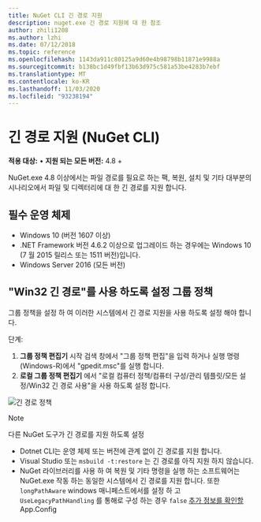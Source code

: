 ```yaml
---
title: NuGet CLI 긴 경로 지원
description: nuget.exe 긴 경로 지원에 대 한 참조
author: zhili1208
ms.author: lzhi
ms.date: 07/12/2018
ms.topic: reference
ms.openlocfilehash: 1143da911c80125a9d60e4b98798b11871e9988a
ms.sourcegitcommit: b138bc1d49fbf13b63d975c581a53be4283b7ebf
ms.translationtype: MT
ms.contentlocale: ko-KR
ms.lasthandoff: 11/03/2020
ms.locfileid: "93238194"
---
```

# <a name="long-path-support-nuget-cli"></a>긴 경로 지원 (NuGet CLI)

**적용 대상:** &bullet; **지원 되는 모든 버전:** 4.8 +

NuGet.exe 4.8 이상에서는 파일 경로를 필요로 하는 팩, 복원, 설치 및 기타 대부분의 시나리오에서 파일 및 디렉터리에 대 한 긴 경로를 지원 합니다.

## <a name="required-operating-system"></a>필수 운영 체제

-   Windows 10 (버전 1607 이상)
-   .NET Framework 버전 4.6.2 이상으로 업그레이드 하는 경우에는 Windows 10 (7 월 2015 릴리스 또는 1511 버전)입니다.
-   Windows Server 2016 (모든 버전)

## <a name="enable-win32-long-paths-group-policy"></a>"Win32 긴 경로"를 사용 하도록 설정 그룹 정책

그룹 정책을 설정 하 여 이러한 시스템에서 긴 경로 지원을 사용 하도록 설정 해야 합니다.

단계:
1. **그룹 정책 편집기** 시작 검색 창에서 "그룹 정책 편집"을 입력 하거나 실행 명령 (Windows-R)에서 "gpedit.msc"를 실행 합니다.
2. **로컬 그룹 정책 편집기** 에서 "로컬 컴퓨터 정책/컴퓨터 구성/관리 템플릿/모든 설정/Win32 긴 경로 사용"을 사용 하도록 설정 합니다.

![긴 경로 정책](media/LongPathPolicy.png)


> [!Note]
> 다른 NuGet 도구가 긴 경로를 지원 하도록 설정
>
> -   Dotnet CLI는 운영 체제 또는 버전에 관계 없이 긴 경로를 지원 합니다.
> -   Visual Studio 또는 `msbuild -t:restore` 는 긴 경로를 아직 지원 하지 않습니다.
> -   NuGet 라이브러리를 사용 하 여 복원 및 기타 명령을 실행 하는 소프트웨어는 NuGet.exe 작동 하는 동일한 시스템에서 긴 경로를 지원 합니다. 또한 `longPathAware` windows 매니페스트에서를 설정 하 고 `UseLegacyPathHandling` 를 통해로 구성 하는 경우 `false` [추가 정보를 확인할](/archive/blogs/jeremykuhne/net-4-6-2-and-long-paths-on-windows-10) App.Config